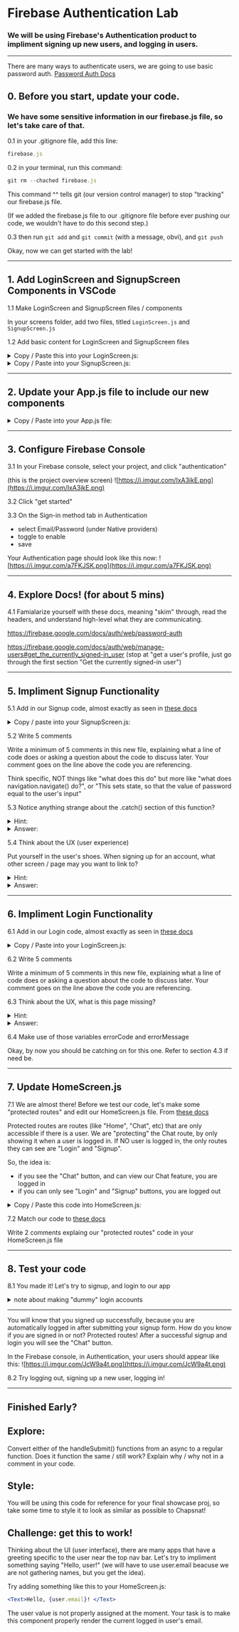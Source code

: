 # Firebase Authentication Lab

### We will be using Firebase's Authentication product to impliment signing up new users, and logging in users.
---

There are many ways to authenticate users, we are going to use basic password auth.
[Password Auth Docs](https://firebase.google.com/docs/auth/web/password-auth)

## 0. Before you start, update your code.
### We have some sensitive information in our firebase.js file, so let's take care of that.

0.1 in your .gitignore file, add this line:
```jsx
firebase.js
```

0.2 in your terminal, run this command:
```jsx
git rm --chached firebase.js
```
This command ^^ tells git (our version control manager) to stop "tracking" our firebase.js file.

(If we added the firebase.js file to our .gitignore file before ever pushing our code, we wouldn't have to do this second step.)

0.3 then run ```git add``` and ```git commit``` (with a message, obvi), and ```git push```

Okay, now we can get started with the lab!

---

## 1. Add LoginScreen and SignupScreen Components in VSCode

1.1 Make LoginScreen and SignupScreen files / components

In your screens folder, add two files, titled ```LoginScreen.js``` and ```SignupScreen.js```

1.2 Add basic content for LoginScreen and SignupScreen files

<details>
<summary>Copy / Paste this into your LoginScreen.js:</summary>

```jsx
export default function LoginScreen({navigation}) {
	const [email, setEmail] = useState();
	const [password, setPassword] = useState();

	return (
		<>
			<Text style={styles.bigBlue}>Login Here</Text>
			<View style={styles.inputView}>
				<TextInput
					placeholder='Email'
					placeholderTextColor="#003f5c"
					onChangeText={(email) => setEmail(email)}
				/>
			</View>
			<View style={styles.inputView}>
				<TextInput
					placeholder='Password'
					secureTextEntry={true}
					placeholderTextColor="#003f5c"
					onChangeText={(password) => setPassword(password)}
				/>
			</View>
			<TouchableOpacity style={styles.loginBtn} onPress={() => {
				{/* what do you think will go here? */}
			}}>
				<Text style={styles.loginText}>LOGIN</Text>
			</TouchableOpacity>
		</>
	)
}
```
And, these styles:
```jsx
const styles = StyleSheet.create({
	redirectBtn: {
		width:"80%",
		borderRadius:25,
		height:50,
		alignItems:"center",
		justifyContent:"center",
		marginTop:40,
		backgroundColor:"grey",
		color: "white"
	},
	inputView: {
		backgroundColor: "#FFC0CB",
		borderRadius: 30,
		width: "70%",
		height: 45,
		marginBottom: 20,
		alignItems: "center",
	},
	TextInput: {
		height: 50,
		flex: 1,
		padding: 10,
		marginLeft: 20,
	},
	loginBtn: {
		width:"80%",
		borderRadius:25,
		height:50,
		alignItems:"center",
		justifyContent:"center",
		marginTop:40,
		backgroundColor:"#FF1493",
	},
	bigBlue: {
		color: 'blue',
		fontWeight: 'bold',
		fontSize: 30,
		padding: 50
	}
})
```
</details>

<details>
<summary> Copy / Paste into your SignupScreen.js:</summary>

```jsx
import { Text, View, TextInput, StyleSheet, TouchableOpacity } from 'react-native';
import { getAuth, createUserWithEmailAndPassword } from "firebase/auth";
import {useState} from "react"


export default function LoginScreen({navigation}) {
	const [email, setEmail] = useState();
	const [password, setPassword] = useState();

	return (
		<>
			<Text style={styles.bigBlue}>Signup Here</Text>
			<View style={styles.inputView}>
				<TextInput
					placeholder='Email'
					placeholderTextColor="#003f5c"
					onChangeText={(email) => setEmail(email)}
				/>
			</View>
			<View style={styles.inputView}>
				<TextInput
					placeholder='Password'
					secureTextEntry={true}
					placeholderTextColor="#003f5c"
					onChangeText={(password) => setPassword(password)}
				/>
			</View>
			
			<TouchableOpacity style={styles.loginBtn} onPress={() => {
				{/* what do you think will go here? */}
			}}>
				<Text style={styles.loginText}>Signup</Text>
			</TouchableOpacity>
		</>
	)
}
```
And, these styles:
```jsx
const styles = StyleSheet.create({
	redirectBtn: {
		width:"80%",
		borderRadius:25,
		height:50,
		alignItems:"center",
		justifyContent:"center",
		marginTop:40,
		backgroundColor:"grey",
		color: "white"
	},
	inputView: {
		backgroundColor: "#FFC0CB",
		borderRadius: 30,
		width: "70%",
		height: 45,
		marginBottom: 20,
		alignItems: "center",
	},
	TextInput: {
		height: 50,
		flex: 1,
		padding: 10,
		marginLeft: 20,
	},
	loginBtn: {
		width:"80%",
		borderRadius:25,
		height:50,
		alignItems:"center",
		justifyContent:"center",
		marginTop:40,
		backgroundColor:"#FF1493",
	},
	bigBlue: {
		color: 'blue',
		fontWeight: 'bold',
		fontSize: 30,
		padding: 50
	}
})
```
</details>

---

## 2. Update your App.js file to include our new components

<details>
<summary>Copy / Paste into your App.js file:</summary>

```jsx
import React from "react";
import { StyleSheet } from "react-native";
import { NavigationContainer } from "@react-navigation/native";
import { createStackNavigator } from "@react-navigation/stack";

import ChatScreen from "./screens/ChatScreen";
import HomeScreen from "./screens/HomeScreen";
import LoginScreen from "./screens/LoginScreen";
import SignupScreen from "./screens/SignupScreen"

const Stack = createStackNavigator();

export default function App() {
  return (
    <NavigationContainer>
      <Stack.Navigator initialRouteName="Home">
        <Stack.Screen name="Home" component={HomeScreen} />
        <Stack.Screen name="Chat" component={ChatScreen} />
        <Stack.Screen name="Login" component={LoginScreen} />
        <Stack.Screen name="Signup" component={SignupScreen} />
      </Stack.Navigator>
    </NavigationContainer>
  );
}
```
</details>

---

## 3. Configure Firebase Console

3.1 In your Firebase console, select your project, and click "authentication"

(this is the project overview screen)
![https://i.imgur.com/IxA3ikE.png](https://i.imgur.com/IxA3ikE.png)

3.2 Click "get started"

3.3 On the Sign-in method tab in Authentication

- select Email/Password (under Native providers)
- toggle to enable
- save

Your Authentication page should look like this now:
![https://i.imgur.com/a7FKJSK.png](https://i.imgur.com/a7FKJSK.png)

---

## 4. Explore Docs! (for about 5 mins)

4.1 Famialarize yourself with these docs, meaning "skim" through, read the headers, and understand high-level what they are communicating.

https://firebase.google.com/docs/auth/web/password-auth

https://firebase.google.com/docs/auth/web/manage-users#get_the_currently_signed-in_user (stop at "get a user's profile, just go through the first section "Get the currently signed-in user")

---

## 5. Impliment Signup Functionality

5.1 Add in our Signup code, almost exactly as seen in [these docs](https://firebase.google.com/docs/auth/web/password-auth#create_a_password-based_account)

<details>
<summary> Copy / paste into your SignupScreen.js:</summary>

```jsx
import { Text, View, TextInput, StyleSheet, TouchableOpacity } from 'react-native';
import { getAuth, createUserWithEmailAndPassword } from "firebase/auth";
import {useState} from "react"

export default function LoginScreen({navigation}) {
	const [email, setEmail] = useState();
	const [password, setPassword] = useState();

	const auth = getAuth();

	async function handleSubmit() {
		console.log("handle submit envoked!!")

		await createUserWithEmailAndPassword(auth, email, password)
		.then((userCredential) => {
			const user = userCredential.user;
			auth.currentUser = user;
		})
		.catch((error) => {
			const errorCode = error.code;
			const errorMessage = error.message;
		});

		navigation.navigate("Home")
	}

	return (
		<>
			<Text style={styles.bigBlue}>Signup Here</Text>
			<View style={styles.inputView}>
				<TextInput
					placeholder='Email'
					placeholderTextColor="#003f5c"
					onChangeText={(email) => setEmail(email)}
				/>
			</View>
			<View style={styles.inputView}>
				<TextInput
					placeholder='Password'
					secureTextEntry={true}
					placeholderTextColor="#003f5c"
					onChangeText={(password) => setPassword(password)}
				/>
			</View>
			<TouchableOpacity style={styles.loginBtn} onPress={() => {
				handleSubmit();
			}}>
				<Text style={styles.loginText}>Signup</Text>
			</TouchableOpacity>
		</>
	)
}
```

You'll also need to paste in these styles:
```jsx
const styles = StyleSheet.create({
	redirectBtn: {
		width:"80%",
		borderRadius:25,
		height:50,
		alignItems:"center",
		justifyContent:"center",
		marginTop:40,
		backgroundColor:"grey",
		color: "white"
	},
	inputView: {
		backgroundColor: "#FFC0CB",
		borderRadius: 30,
		width: "70%",
		height: 45,
		marginBottom: 20,
		alignItems: "center",
	},
	TextInput: {
		height: 50,
		flex: 1,
		padding: 10,
		marginLeft: 20,
	},
	loginBtn: {
		width:"80%",
		borderRadius:25,
		height:50,
		alignItems:"center",
		justifyContent:"center",
		marginTop:40,
		backgroundColor:"#FF1493",
	},
	bigBlue: {
		color: 'blue',
		fontWeight: 'bold',
		fontSize: 30,
		padding: 50
	}
})
```
</details>

5.2 Write 5 comments

Write a minimum of 5 comments in this new file, explaining what a line of code does or asking a question about the code to discuss later. Your comment goes on the line above the code you are referencing. 

Think specific, NOT things like "what does this do" but more like "what does navigation.navigate() do?", or "This sets state, so that the value of password equal to the user's input"


5.3 Notice anything strange about the .catch() section of this function?

<details>
<summary>Hint:</summary>

Pay attention to the color of the variables errorCode and errorMessage
</details>
<details>
<summary>Answer:</summary>

The variables errorCode and errorMessage aren't being used! For our pusposes, let's log them for when we get errors while developing.

Directly below the line ```const errorMessage = error.message```, add:

```jsx
console.log(errorCode, "<---- error code");
console.log(errorMessage, "<--- error message")
```
</details>

5.4 Think about the UX (user experience)

Put yourself in the user's shoes. When signing up for an account, what other screen / page may you want to link to?

<details>
<summary>Hint:</summary>

Think of the only other way to get "into" the app, not signing up
</details>
<details>
<summary>Answer:</summary>

Login! Let's add a button that links to login, in case the user accidently found themselves on the Signup page but already has an account.

Add this code block, at the bottom of your render function:
```jsx
<TouchableOpacity style={styles.redirectBtn} onPress={() => {
		navigation.navigate("Login") 
	}}>
	<Text>Already have an account? Login here</Text>
</TouchableOpacity>
```
</details>

---

## 6. Impliment Login Functionality

6.1 Add in our Login code, almost exactly as seen in [these docs](https://firebase.google.com/docs/auth/web/password-auth#sign_in_a_user_with_an_email_address_and_password)

<details>
<summary>Copy / Paste into your LoginScreen.js: </summary>

```jsx
export default function LoginScreen({navigation}) {
	const [email, setEmail] = useState();
	const [password, setPassword] = useState();

	const auth = getAuth();

	async function handleSubmit() {
		console.log("handle submit envoked!!")

		await signInWithEmailAndPassword(auth, email, password)
		.then((userCredential) => {
			const user = userCredential.user; 
		})
		.catch((error) => {
			const errorCode = error.code;
			const errorMessage = error.message;
		});

		let currentUser = auth.currentUser
		navigation.navigate("Home")
		return currentUser;
	}

	return (
		<>
			<Text style={styles.bigBlue}>Login Here</Text>
			<View style={styles.inputView}>
				<TextInput
					placeholder='Email'
					placeholderTextColor="#003f5c"
					onChangeText={(email) => setEmail(email)}
				/>
			</View>
			<View style={styles.inputView}>
				<TextInput
					placeholder='Password'
					secureTextEntry={true}
					placeholderTextColor="#003f5c"
					onChangeText={(password) => setPassword(password)}
				/>
			</View>
			<TouchableOpacity style={styles.loginBtn} onPress={() => {
				handleSubmit();
			}}>
				<Text style={styles.loginText}>LOGIN</Text>
			</TouchableOpacity>
		</>
	)
}
```
And, these styles:
```jsx
const styles = StyleSheet.create({
	redirectBtn: {
		width:"80%",
		borderRadius:25,
		height:50,
		alignItems:"center",
		justifyContent:"center",
		marginTop:40,
		backgroundColor:"grey",
		color: "white"
	},
	inputView: {
		backgroundColor: "#FFC0CB",
		borderRadius: 30,
		width: "70%",
		height: 45,
		marginBottom: 20,
		alignItems: "center",
	},
	TextInput: {
		height: 50,
		flex: 1,
		padding: 10,
		marginLeft: 20,
	},
	loginBtn: {
		width:"80%",
		borderRadius:25,
		height:50,
		alignItems:"center",
		justifyContent:"center",
		marginTop:40,
		backgroundColor:"#FF1493",
	},
	bigBlue: {
		color: 'blue',
		fontWeight: 'bold',
		fontSize: 30,
		padding: 50
	}
})
```
</details>

6.2 Write 5 comments

Write a minimum of 5 comments in this new file, explaining what a line of code does or asking a question about the code to discuss later. Your comment goes on the line above the code you are referencing. 

6.3 Think about the UX, what is this page missing?

<details>
<summary>Hint:</summary>

It is almost identical to a step we did earlier on the SignupScreen component
</details>
<details>
<summary>Answer:</summary>

Add a link to Signup, in case the user does not already have an account registered!

It can look like this (the working doesn't have to be the exact same):
```jsx
<TouchableOpacity style={styles.redirectBtn} onPress={() => {
	navigation.navigate("Signup")
}}>
	<Text>Don't have an account? Sign up here</Text>
</TouchableOpacity>
```
</details>

6.4 Make use of those variables errorCode and errorMessage

Okay, by now you should be catching on for this one. Refer to section 4.3 if need be.

---

## 7. Update HomeScreen.js

7.1 We are almost there! Before we test our code, let's make some "protected routes" and edit our HomeScreen.js file. From [these docs](https://firebase.google.com/docs/auth/web/manage-users#get_the_currently_signed-in_user)

Protected routes are routes (like "Home", "Chat", etc) that are only accessible if there is a user. We are "protecting" the Chat route, by only showing it when a user is logged in. If NO user is logged in, the only routes they can see are "Login" and "Signup".

So, the idea is:
- if you see the "Chat" button, and can view our Chat feature, you are logged in
- if you can only see "Login" and "Signup" buttons, you are logged out

<details>
<summary> Copy / Paste this code into HomeScreen.js:</summary>

```jsx
import React, { useState, useEffect } from "react";
import { Text, View, TouchableOpacity, StyleSheet } from "react-native";
import { getAuth, signOut } from "firebase/auth";


export default function HomeScreen({ navigation }) {

	const [state, setState] = useState();

	const auth = getAuth();
	const user = auth.currentUser;

	useEffect(() => {
		console.log(user, "<-- curr user in home screen")
		setState(user);
	});

	if (user !== null) {
		return (
			<View style={styles.container}>

			<TouchableOpacity style={styles.logoutBtn} onPress={() => {
				signOut(auth).then(() => {
					// Sign-out successful.
					user = null;
				}).catch((error) => {
					// An error happened.
					// should we do something with that error??
				});
				console.log(auth, "<---- auth")
				navigation.navigate("Login")
			}}>
				<Text style={styles.loginText}>sign out</Text>
			</TouchableOpacity>

			<TouchableOpacity
				onPress={() => navigation.navigate("Chat")}
			>
				<Text style={styles.item}>Chat</Text>
			</TouchableOpacity>
			</View>
			)
	} else if (user === null) {
		return (
		<View style={styles.container}>
		<TouchableOpacity
			onPress={() => navigation.navigate("Login")}
		>
			<Text style={styles.item}>login</Text>
		</TouchableOpacity>

		<TouchableOpacity
			onPress={() => navigation.navigate("Signup")}
		>
			<Text style={styles.item}>signup</Text>
		</TouchableOpacity>

			
		</View>
		);
	}
	
}
```
And, these styles:
```jsx
const styles = StyleSheet.create({
	logoutBtn: {
		width:"50%",
		borderRadius:25,
		margin: 25,
		height:50,
		alignItems:"center",
		justifyContent:"center",
		backgroundColor:"grey",
		color: "white"
	},
	container: {
		flex: 1,
		backgroundColor: "#fff",
	},
	item: {
		padding: 10,
		fontSize: 18,
		height: 44,
		backgroundColor: "yellow",
		borderRadius: 25,
		margin: 20
	},
});
```
</details>

7.2 Match our code to [these docs](https://firebase.google.com/docs/auth/web/manage-users#get_the_currently_signed-in_user)

Write 2 comments explaing our "protected routes" code in your HomeScreen.js file

---

## 8. Test your code

8.1 You made it! Let's try to signup, and login to our app

<details>
<summary>note about making "dummy" login accounts</summary>

Since we are using email / password Authentication, we can use anything, even if it is not a real email or domain. "dummy" accounts can look like:
email: demo@demo.com
pw: demodemo

Since we don't have access to these accounts (because they don't exist), I STRONGLY recommend re-using the email and password like so.
</details>

---

You will know that you signed up successfully, because you are automatically logged in after submitting your signup form. How do you know if you are signed in or not? Protected routes! After a successful signup and login you will see the "Chat" button.

In the Firebase console, in Authentication, your users should appear like this:
![https://i.imgur.com/JcW9a4t.png](https://i.imgur.com/JcW9a4t.png)

8.2 Try logging out, signing up a new user, logging in!


---

## Finished Early? 

## Explore: 
Convert either of the handleSubmit() functions from an async to a regular function. Does it function the same / still work? Explain why / why not in a comment in your code.

## Style:
You will be using this code for reference for your final showcase proj, so take some time to style it to look as similar as possible to Chapsnat!

## Challenge: get this to work!

Thinking about the UI (user interface), there are many apps that have a greeting specific to the user near the top nav bar. Let's try to impliment something saying "Hello, user!" (we will have to use user.email beacuse we are not gathering names, but you get the idea).

Try adding something like this to your HomeScreen.js:
```jsx
<Text>Hello, {user.email}! </Text>
```

The user value is not properly assigned at the moment. Your task is to make this <Text> component properly render the current logged in user's email.